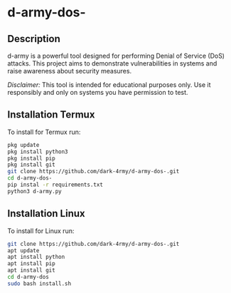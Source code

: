 # d-army-dos-

## Description
d-army is a powerful tool designed for performing Denial of Service (DoS) attacks. This project aims to demonstrate vulnerabilities in systems and raise awareness about security measures.

*Disclaimer:* This tool is intended for educational purposes only. Use it responsibly and only on systems you have permission to test.

## Installation Termux 

To install for Termux  run:

```bash
pkg update
pkg install python3
pkg install pip
pkg install git
git clone https://github.com/dark-4rmy/d-army-dos-.git
cd d-army-dos-
pip instal -r requirements.txt
python3 d-army.py

```

## Installation Linux

To install for Linux  run:

```bash
git clone https://github.com/dark-4rmy/d-army-dos-.git
apt update
apt install python
apt install pip
apt install git 
cd d-army-dos
sudo bash install.sh

